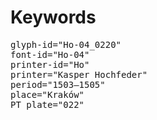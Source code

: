 # Keywords
<pre>
glyph-id="Ho-04_0220"
font-id="Ho-04"
printer-id="Ho"
printer="Kasper Hochfeder"
period="1503–1505"
place="Kraków"
PT plate="022"
</pre>
